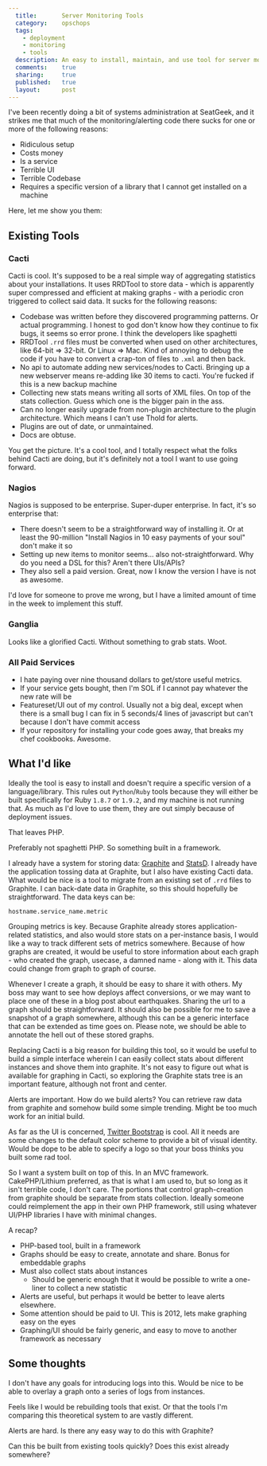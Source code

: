 ```yaml
---
  title:       Server Monitoring Tools
  category:    opschops
  tags:
    - deployment
    - monitoring
    - tools
  description: An easy to install, maintain, and use tool for server monitoring doesn't exist, why is that?
  comments:    true
  sharing:     true
  published:   true
  layout:      post
---
```


I've been recently doing a bit of systems administration at SeatGeek, and it strikes me that much of the monitoring/alerting code there sucks for one or more of the following reasons:

- Ridiculous setup
- Costs money
- Is a service
- Terrible UI
- Terrible Codebase
- Requires a specific version of a library that I cannot get installed on a machine

Here, let me show you them:

## Existing Tools

### Cacti

Cacti is cool. It's supposed to be a real simple way of aggregating statistics about your installations. It uses RRDTool to store data - which is apparently super compressed and efficient at making graphs - with a periodic cron triggered to collect said data. It sucks for the following reasons:

- Codebase was written before they discovered programming patterns. Or actual programming. I honest to god don't know how they continue to fix bugs, it seems so error prone. I think the developers like spaghetti
- RRDTool `.rrd` files must be converted when used on other architectures, like 64-bit => 32-bit. Or Linux => Mac. Kind of annoying to debug the code if you have to convert a crap-ton of files to `.xml` and then back.
- No api to automate adding new services/nodes to Cacti. Bringing up a new webserver means re-adding like 30 items to cacti. You're fucked if this is a new backup machine
- Collecting new stats means writing all sorts of XML files. On top of the stats collection. Guess which one is the bigger pain in the ass.
- Can no longer easily upgrade from non-plugin architecture to the plugin architecture. Which means I can't use Thold for alerts.
- Plugins are out of date, or unmaintained.
- Docs are obtuse.

You get the picture. It's a cool tool, and I totally respect what the folks behind Cacti are doing, but it's definitely not a tool I want to use going forward.

### Nagios

Nagios is supposed to be enterprise. Super-duper enterprise. In fact, it's so enterprise that:

- There doesn't seem to be a straightforward way of installing it. Or at least the 90-million "Install Nagios in 10 easy payments of your soul" don't make it so
- Setting up new items to monitor seems... also not-straightforward. Why do you need a DSL for this? Aren't there UIs/APIs?
- They also sell a paid version. Great, now I know the version I have is not as awesome.

I'd love for someone to prove me wrong, but I have a limited amount of time in the week to implement this stuff.

### Ganglia

Looks like a glorified Cacti. Without something to grab stats. Woot.

### All Paid Services

- I hate paying over nine thousand dollars to get/store useful metrics.
- If your service gets bought, then I'm SOL if I cannot pay whatever the new rate will be
- Featureset/UI out of my control. Usually not a big deal, except when there is a small bug I can fix in 5 seconds/4 lines of javascript but can't because I don't have commit access
- If your repository for installing your code goes away, that breaks my chef cookbooks. Awesome.

## What I'd like

Ideally the tool is easy to install and doesn't require a specific version of a language/library. This rules out `Python`/`Ruby` tools because they will either be built specifically for Ruby `1.8.7` or `1.9.2`, and my machine is not running that. As much as I'd love to use them, they are out simply because of deployment issues.

That leaves PHP.

Preferably not spaghetti PHP. So something built in a framework.

I already have a system for storing data: [Graphite](http://graphite.wikidot.com/) and [StatsD](https://github.com/seatgeek/statsd_rb). I already have the application tossing data at Graphite, but I also have existing Cacti data. What would be nice is a tool to migrate from an existing set of `.rrd` files to Graphite. I can back-date data in Graphite, so this should hopefully be straightforward. The data keys can be:

```generic
hostname.service_name.metric
```

Grouping metrics is key. Because Graphite already stores application-related statistics, and also would store stats on a per-instance basis, I would like a way to track different sets of metrics somewhere. Because of how graphs are created, it would be useful to store information about each graph - who created the graph, usecase, a damned name - along with it. This data could change from graph to graph of course.

Whenever I create a graph, it should be easy to share it with others. My boss may want to see how deploys affect conversions, or we may want to place one of these in a blog post about earthquakes. Sharing the url to a graph should be straightforward. It should also be possible for me to save a snapshot of a graph somewhere, although this can be a generic interface that can be extended as time goes on. Please note, we should be able to annotate the hell out of these stored graphs.

Replacing Cacti is a big reason for building this tool, so it would be useful to build a simple interface wherein I can easily collect stats about different instances and shove them into graphite. It's not easy to figure out what is available for graphing in Cacti, so exploring the Graphite stats tree is an important feature, although not front and center.

Alerts are important. How do we build alerts? You can retrieve raw data from graphite and somehow build some simple trending. Might be too much work for an initial build.

As far as the UI is concerned, [Twitter Bootstrap](http://twitter.github.com/bootstrap/) is cool. All it needs are some changes to the default color scheme to provide a bit of visual identity. Would be dope to be able to specify a logo so that your boss thinks you built some rad tool.

So I want a system built on top of this. In an MVC framework. CakePHP/Lithium preferred, as that is what I am used to, but so long as it isn't terrible code, I don't care. The portions that control graph-creation from graphite should be separate from stats collection. Ideally someone could reimplement the app in their own PHP framework, still using whatever UI/PHP libraries I have with minimal changes.

A recap?

- PHP-based tool, built in a framework
- Graphs should be easy to create, annotate and share. Bonus for embeddable graphs
- Must also collect stats about instances
  - Should be generic enough that it would be possible to write a one-liner to collect a new statistic
- Alerts are useful, but perhaps it would be better to leave alerts elsewhere.
- Some attention should be paid to UI. This is 2012, lets make graphing easy on the eyes
- Graphing/UI should be fairly generic, and easy to move to another framework as necessary


## Some thoughts

I don't have any goals for introducing logs into this. Would be nice to be able to overlay a graph onto a series of logs from instances.

Feels like I would be rebuilding tools that exist. Or that the tools I'm comparing this theoretical system to are vastly different.

Alerts are hard. Is there any easy way to do this with Graphite?

Can this be built from existing tools quickly? Does this exist already somewhere?
